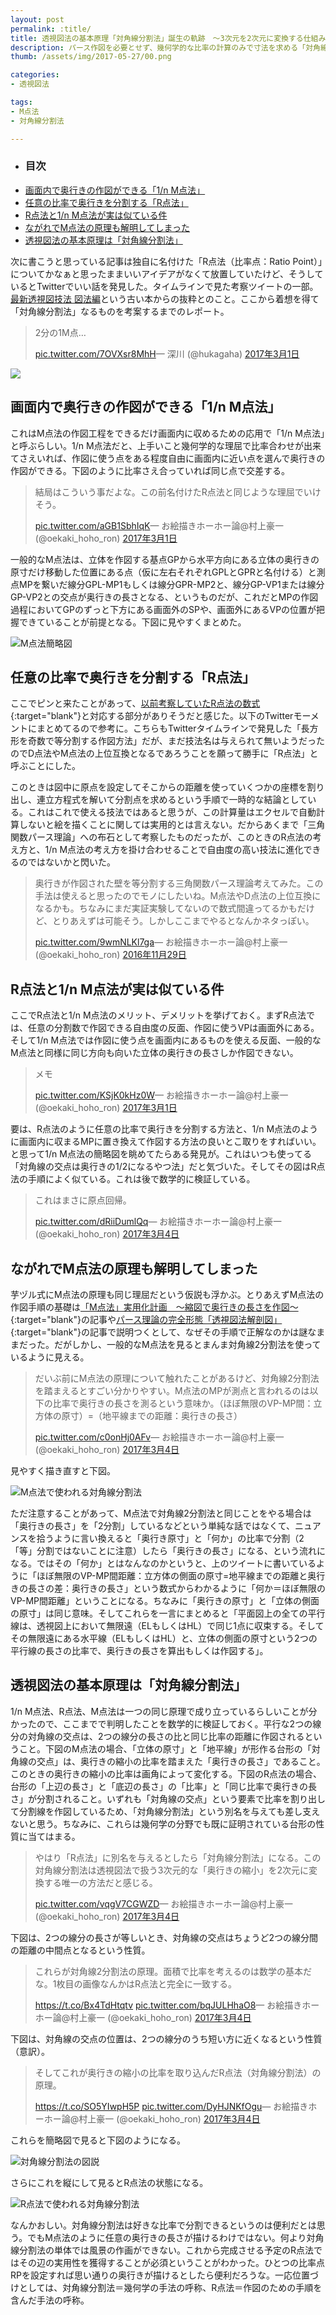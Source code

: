 ```yaml
---
layout: post
permalink: :title/
title: 透視図法の基本原理「対角線分割法」誕生の軌跡　〜3次元を2次元に変換する仕組み〜
description: パース作図を必要とせず、幾何学的な比率の計算のみで寸法を求める「対角線分割法」を考案するまでの記録。これを覚えておけば透視図法の様々な原理の証明も簡単になる。
thumb: /assets/img/2017-05-27/00.png

categories:
- 透視図法

tags:
- M点法
- 対角線分割法

---
```


- ### 目次
- [画面内で奥行きの作図ができる「1/n M点法」](#画面内で奥行きの作図ができる1nm点法)
- [任意の比率で奥行きを分割する「R点法」](#任意の比率で奥行きを分割するr点法)
- [R点法と1/n M点法が実は似ている件](#r点法と1nm点法が実は似ている件)
- [ながれでM点法の原理も解明してしまった](#ながれでm点法の原理も解明してしまった)
- [透視図法の基本原理は「対角線分割法」](#透視図法の基本原理は対角線分割法)

次に書こうと思っている記事は独自に名付けた「R点法（比率点：Ratio Point）」についてかなぁと思ったままいいアイデアがなくて放置していたけど、そうしているとTwitterでいい話を発見した。タイムラインで見た考察ツイートの一部。<a target="blank" href="https://www.amazon.co.jp/gp/product/4782483015/ref=as_li_tl?ie=UTF8&camp=247&creative=1211&creativeASIN=4782483015&linkCode=as2&tag=koma5109-22&linkId=ce4415d33688d531da9e8a99806e9589">最新透視図技法 図法編</a>という古い本からの抜粋とのこと。ここから着想を得て「対角線分割法」なるものを考案するまでのレポート。

<blockquote class="twitter-tweet" data-lang="ja"><p lang="ja" dir="ltr">2分の1M点… </p><a href="https://t.co/7OVXsr8MhH">pic.twitter.com/7OVXsr8MhH</a>&mdash; 深川 (@hukagaha) <a href="https://twitter.com/hukagaha/status/836933539710971904">2017年3月1日</a></blockquote><script async src="//platform.twitter.com/widgets.js" charset="utf-8"></script>

<a target="blank"  href="https://www.amazon.co.jp/gp/product/4782483015/ref=as_li_tl?ie=UTF8&camp=247&creative=1211&creativeASIN=4782483015&linkCode=as2&tag=koma5109-22&linkId=f48e25618c61d7b5f4e83ad0a43aed45"><img border="0" src="//ws-fe.amazon-adsystem.com/widgets/q?_encoding=UTF8&MarketPlace=JP&ASIN=4782483015&ServiceVersion=20070822&ID=AsinImage&WS=1&Format=_SL250_&tag=koma5109-22" ></a><img src="//ir-jp.amazon-adsystem.com/e/ir?t=koma5109-22&l=am2&o=9&a=4782483015" width="1" height="1" border="0" alt="" style="border:none !important; margin:0px !important;" />

## 画面内で奥行きの作図ができる「1/n M点法」

これはM点法の作図工程をできるだけ画面内に収めるための応用で「1/n M点法」と呼ぶらしい。1/n M点法だと、上手いこと幾何学的な理屈で比率合わせが出来てさえいれば、作図に使う点をある程度自由に画面内に近い点を選んで奥行きの作図ができる。下図のように比率さえ合っていれば同じ点で交差する。

<blockquote class="twitter-tweet" data-conversation="none" data-lang="ja"><p lang="ja" dir="ltr">結局はこういう事だよな。この前名付けたR点法と同じような理屈でいけそう。</p> <a href="https://t.co/aGB1SbhIqK">pic.twitter.com/aGB1SbhIqK</a>&mdash; お絵描きホーホー論@村上豪一 (@oekaki_hoho_ron) <a href="https://twitter.com/oekaki_hoho_ron/status/837030109886328833">2017年3月1日</a></blockquote><script async src="//platform.twitter.com/widgets.js" charset="utf-8"></script>

一般的なM点法は、立体を作図する基点GPから水平方向にある立体の奥行きの原寸だけ移動した位置にある点（仮に左右それぞれGPLとGPRと名付ける）と測点MPを繋いだ線分GPL-MP1もしくは線分GPR-MP2と、線分GP-VP1または線分GP-VP2との交点が奥行きの長さとなる、というものだが、これだとMPの作図過程においてGPのずっと下方にある画面外のSPや、画面外にあるVPの位置が把握できていることが前提となる。下図に見やすくまとめた。

![M点法簡略図](/assets/img/2017-05-27/01.png)

## 任意の比率で奥行きを分割する「R点法」

ここでピンと来たことがあって、[以前考察していたR点法の数式](https://twitter.com/i/moments/928194252525379584){:target="blank"}と対応する部分がありそうだと感じた。以下のTwitterモーメントにまとめてるので参考に。こちらもTwitterタイムラインで発見した「長方形を奇数で等分割する作図方法」だが、まだ技法名は与えられて無いようだったのでD点法やM点法の上位互換となるであろうことを願って勝手に「R点法」と呼ぶことにした。

このときは図中に原点を設定してそこからの距離を使っていくつかの座標を割り出し、連立方程式を解いて分割点を求めるという手順で一時的な結論としている。これはこれで使える技法ではあると思うが、この計算量はエクセルで自動計算しないと絵を描くことに関しては実用的とは言えない。だからあくまで「三角関数パース理論」への布石として考察したものだったが、このときのR点法の考え方と、1/n M点法の考え方を掛け合わせることで自由度の高い技法に進化できるのではないかと閃いた。

<blockquote class="twitter-tweet" data-lang="ja"><p lang="ja" dir="ltr">奥行きが作図された壁を等分割する三角関数パース理論考えてみた。この手法は使えると思ったのでモノにしたいね。M点法やD点法の上位互換になるかも。ちなみにまだ実証実験してないので数式間違ってるかもだけど、とりあえずは可能そう。しかしここまでやるとなんかネタっぽい。</p> <a href="https://t.co/9wmNLKl7ga">pic.twitter.com/9wmNLKl7ga</a>&mdash; お絵描きホーホー論@村上豪一 (@oekaki_hoho_ron) <a href="https://twitter.com/oekaki_hoho_ron/status/803745254511775744">2016年11月29日</a></blockquote><script async src="//platform.twitter.com/widgets.js" charset="utf-8"></script>

## R点法と1/n M点法が実は似ている件

ここでR点法と1/n M点法のメリット、デメリットを挙げておく。まずR点法では、任意の分割数で作図できる自由度の反面、作図に使うVPは画面外にある。そして1/n M点法では作図に使う点を画面内にあるものを使える反面、一般的なM点法と同様に同じ方向も向いた立体の奥行きの長さしか作図できない。

<blockquote class="twitter-tweet" data-conversation="none" data-lang="ja"><p lang="ja" dir="ltr">メモ</p> <a href="https://t.co/KSjK0kHz0W">pic.twitter.com/KSjK0kHz0W</a>&mdash; お絵描きホーホー論@村上豪一 (@oekaki_hoho_ron) <a href="https://twitter.com/oekaki_hoho_ron/status/837035116459261952">2017年3月1日</a></blockquote><script async src="//platform.twitter.com/widgets.js" charset="utf-8"></script>

要は、R点法のように任意の比率で奥行きを分割する方法と、1/n M点法のように画面内に収まるMPに置き換えて作図する方法の良いとこ取りをすればいい。と思って1/n M点法の簡略図を眺めてたらある発見が。これはいつも使ってる「対角線の交点は奥行きの1/2になるやつ法」だと気づいた。そしてその図はR点法の手順によく似ている。これは後で数学的に検証している。

<blockquote class="twitter-tweet" data-conversation="none" data-lang="ja"><p lang="ja" dir="ltr">これはまさに原点回帰。</p> <a href="https://t.co/dRiiDumlQq">pic.twitter.com/dRiiDumlQq</a>&mdash; お絵描きホーホー論@村上豪一 (@oekaki_hoho_ron) <a href="https://twitter.com/oekaki_hoho_ron/status/837904469798998016">2017年3月4日</a></blockquote><script async src="//platform.twitter.com/widgets.js" charset="utf-8"></script>

## ながれでM点法の原理も解明してしまった

芋ヅル式にM点法の原理も同じ理屈だという仮説も浮かぶ。とりあえずM点法の作図手順の基礎は[「M点法」実用化計画　〜縮図で奥行きの長さを作図〜](/measuring-point-utilization-plan/index.html){:target="blank"}の記事や[パース理論の完全形態「透視図法解剖図」](/anatomical-chart-of-perspective/2.html){:target="blank"}の記事で説明つくとして、なぜその手順で正解なのかは謎なままだった。だがしかし、一般的なM点法を見るとまんま対角線2分割法を使っているように見える。

<blockquote class="twitter-tweet" data-conversation="none" data-lang="ja"><p lang="ja" dir="ltr">だいぶ前にM点法の原理について触れたことがあるけど、対角線2分割法を踏まえるとすごい分かりやすい。M点法のMPが測点と言われるのは以下の比率で奥行きの長さを測るという意味か。（ほぼ無限のVP-MP間：立方体の原寸）=（地平線までの距離：奥行きの長さ）</p> <a href="https://t.co/c0onHj0AFv">pic.twitter.com/c0onHj0AFv</a>&mdash; お絵描きホーホー論@村上豪一 (@oekaki_hoho_ron) <a href="https://twitter.com/oekaki_hoho_ron/status/837938230678831105">2017年3月4日</a></blockquote><script async src="//platform.twitter.com/widgets.js" charset="utf-8"></script>

見やすく描き直すと下図。

![M点法で使われる対角線分割法](/assets/img/2017-05-27/02.png)

ただ注意することがあって、M点法で対角線2分割法と同じことをやる場合は「奥行きの長さ」を「2分割」しているなどという単純な話ではなくて、ニュアンスを拾うように言い換えると「奥行き原寸」と「何か」の比率で分割（2「等」分割ではないことに注意）したら「奥行きの長さ」になる、という流れになる。ではその「何か」とはなんなのかというと、上のツイートに書いているように「ほぼ無限のVP-MP間距離：立方体の側面の原寸=地平線までの距離と奥行きの長さの差：奥行きの長さ」という数式からわかるように「何か＝ほぼ無限のVP-MP間距離」ということになる。ちなみに「奥行きの原寸」と「立体の側面の原寸」は同じ意味。そしてこれらを一言にまとめると「平面図上の全ての平行線は、透視図上において無限遠（ELもしくはHL）で同じ1点に収束する。そしてその無限遠にある水平線（ELもしくはHL）と、立体の側面の原寸という2つの平行線の長さの比率で、奥行きの長さを算出もしくは作図する」。

## 透視図法の基本原理は「対角線分割法」

1/n M点法、R点法、M点法は一つの同じ原理で成り立っているらしいことが分かったので、ここまでで判明したことを数学的に検証しておく。平行な2つの線分の対角線の交点は、2つの線分の長さの比と同じ比率の距離に作図されるということ。下図のM点法の場合、「立体の原寸」と「地平線」が形作る台形の「対角線の交点」は、奥行きの縮小の比率を踏まえた「奥行きの長さ」であること。このときの奥行きの縮小の比率は画角によって変化する。下図のR点法の場合、台形の「上辺の長さ」と「底辺の長さ」の「比率」と「同じ比率で奥行きの長さ」が分割されること。いずれも「対角線の交点」という要素で比率を割り出して分割線を作図しているため、「対角線分割法」という別名を与えても差し支えないと思う。ちなみに、これらは幾何学の分野でも既に証明されている台形の性質に当てはまる。　

<blockquote class="twitter-tweet" data-conversation="none" data-lang="ja"><p lang="ja" dir="ltr">やはり「R点法」に別名を与えるとしたら「対角線分割法」になる。この対角線分割法は透視図法で扱う3次元的な「奥行きの縮小」を2次元に変換する唯一の方法だと感じる。</p> <a href="https://t.co/vqgV7CGWZD">pic.twitter.com/vqgV7CGWZD</a>&mdash; お絵描きホーホー論@村上豪一 (@oekaki_hoho_ron) <a href="https://twitter.com/oekaki_hoho_ron/status/837962802358726656">2017年3月4日</a></blockquote><script async src="//platform.twitter.com/widgets.js" charset="utf-8"></script>

下図は、2つの線分の長さが等しいとき、対角線の交点はちょうど2つの線分間の距離の中間点となるという性質。

<blockquote class="twitter-tweet" data-conversation="none" data-lang="ja"><p lang="ja" dir="ltr">これらが対角線2分割法の原理。面積で比率を考えるのは数学の基本だな。1枚目の画像なんかはR点法と完全に一致する。</p><a href="https://t.co/Bx4TdHtqtv">https://t.co/Bx4TdHtqtv</a> <a href="https://t.co/bqJULHhaO8">pic.twitter.com/bqJULHhaO8</a>&mdash; お絵描きホーホー論@村上豪一 (@oekaki_hoho_ron) <a href="https://twitter.com/oekaki_hoho_ron/status/838007555494293504">2017年3月4日</a></blockquote><script async src="//platform.twitter.com/widgets.js" charset="utf-8"></script>

下図は、対角線の交点の位置は、2つの線分のうち短い方に近くなるという性質（意訳）。

<blockquote class="twitter-tweet" data-conversation="none" data-lang="ja"><p lang="ja" dir="ltr">そしてこれが奥行きの縮小の比率を取り込んだR点法（対角線分割法）の原理。</p> <a href="https://t.co/SO5YIwpH5P">https://t.co/SO5YIwpH5P</a> <a href="https://t.co/DyHJNKfOgu">pic.twitter.com/DyHJNKfOgu</a>&mdash; お絵描きホーホー論@村上豪一 (@oekaki_hoho_ron) <a href="https://twitter.com/oekaki_hoho_ron/status/838008246510067712">2017年3月4日</a></blockquote><script async src="//platform.twitter.com/widgets.js" charset="utf-8"></script>

これらを簡略図で見ると下図のようになる。

![対角線分割法の図説](/assets/img/2017-05-27/03.png)

さらにこれを縦にして見るとR点法の状態になる。

![R点法で使われる対角線分割法](/assets/img/2017-05-27/04.png)

なんかおしい。対角線分割法は好きな比率で分割できるというのは便利だとは思う。でもM点法のように任意の奥行きの長さが描けるわけではない。何より対角線分割法の単体では風景の作画ができない。これから完成させる予定のR点法ではその辺の実用性を獲得することが必須ということがわかった。ひとつの比率点RPを設定すれば思い通りの奥行きが描けるとしたら便利だろうな。一応位置づけとしては、対角線分割法＝幾何学の手法の呼称、R点法＝作図のための手順を含んだ手法の呼称。
